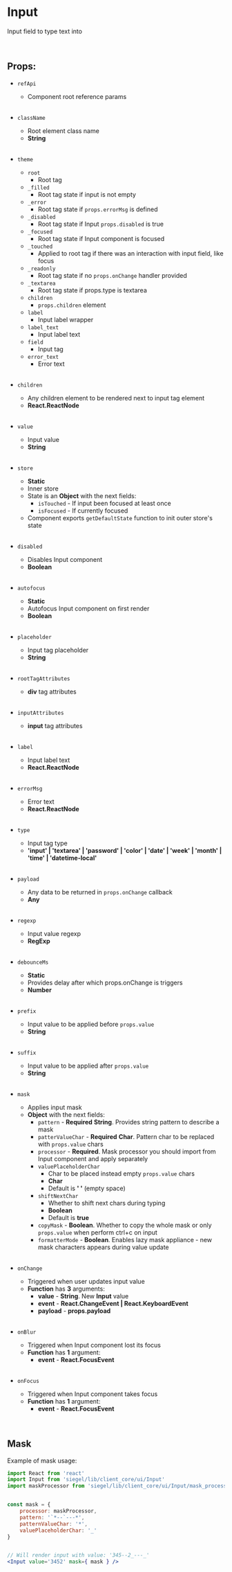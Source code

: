 # Input

Input field to type text into<br />

<br />

## Props:

- `refApi`
    - Component root reference params<br /><br />

- `className`
    - Root element class name
    - **String**<br /><br />

- `theme`
    - `root`
        - Root tag
    - `_filled`
        - Root tag state if input is not empty
    - `_error`
        - Root tag state if `props.errorMsg` is defined
    - `_disabled`
        - Root tag state if Input `props.disabled` is true
    - `_focused`
        - Root tag state if Input component is focused
    - `_touched`
        - Applied to root tag if there was an interaction with input field, like focus
    - `_readonly`
        - Root tag state if no `props.onChange` handler provided
    - `_textarea`
        - Root tag state if props.type is textarea
    - `children`
        - `props.children` element
    - `label`
        - Input label wrapper
    - `label_text`
        - Input label text
    - `field`
        - Input tag
    - `error_text`
        - Error text<br /><br />

- `children`
    - Any children element to be rendered next to input tag element
    - **React.ReactNode**<br /><br />

- `value`
    - Input value
    - **String**<br /><br />

- `store`
    - **Static**
    - Inner store
    - State is an **Object** with the next fields:
        - `isTouched` - If input been focused at least once
        - `isFocused` - If currently focused
    - Component exports `getDefaultState` function to init outer store's state<br /><br />

- `disabled`
    - Disables Input component
    - **Boolean**<br /><br />

- `autofocus`
    - **Static**
    - Autofocus Input component on first render
    - **Boolean**<br /><br />

- `placeholder`
    - Input tag placeholder
    - **String**<br /><br />

- `rootTagAttributes`
    - **div** tag attributes<br /><br />

- `inputAttributes`
    - **input** tag attributes<br /><br />

- `label`
    - Input label text
    - **React.ReactNode**<br /><br />

- `errorMsg`
    - Error text
    - **React.ReactNode**<br /><br />

- `type`
    - Input tag type
    - **'input' | 'textarea' | 'password' | 'color' | 'date' | 'week' | 'month' | 'time' | 'datetime-local'**<br /><br />

- `payload`
    - Any data to be returned in `props.onChange` callback
    - **Any**<br /><br />

- `regexp`
    - Input value regexp
    - **RegExp**<br /><br />

- `debounceMs`
    - **Static**
    - Provides delay after which props.onChange is triggers
    - **Number**<br /><br />

- `prefix`
    - Input value to be applied before `props.value`
    - **String**<br /><br />

- `suffix`
    - Input value to be applied after `props.value`
    - **String**<br /><br />

- `mask`
    - Applies input mask
    - **Object** with the next fields:
        - `pattern` - **Required** **String**. Provides string pattern to describe a mask
        - `patterValueChar` - **Required** **Char**. Pattern char to be replaced with `props.value` chars
        - `processor` - **Required**. Mask processor you should import from Input component and apply separately
        - `valuePlaceholderChar`
            - Char to be placed instead empty `props.value` chars
            - **Char**
            - Default is **' '** (empty space)
        - `shiftNextChar`
            - Whether to shift next chars during typing
            - **Boolean**
            - Default is **true**
        - `copyMask` - **Boolean**. Whether to copy the whole mask or only `props.value` when perform ctrl+c on input
        - `formatterMode` - **Boolean**. Enables lazy mask appliance - new mask characters appears during value update<br /><br />

- `onChange`
    - Triggered when user updates input value 
    - **Function** has **3** arguments:
        - **value** - **String**. New **Input** value
        - **event** - **React.ChangeEvent | React.KeyboardEvent**
        - **payload** - **props.payload**<br /><br />

- `onBlur`
    - Triggered when Input component lost its focus<br />
    - **Function**  has **1** argument:
        - **event** - **React.FocusEvent**<br /><br />

- `onFocus`
    - Triggered when Input component takes focus
    - **Function** has **1** argument:
        - **event** - **React.FocusEvent**


</br>

## Mask

Example of mask usage:

```jsx
import React from 'react'
import Input from 'siegel/lib/client_core/ui/Input'
import maskProcessor from 'siegel/lib/client_core/ui/Input/mask_processor'


const mask = {
    processor: maskProcessor,
    pattern: '`*--`---*',
    patternValueChar: '*',
    valuePlaceholderChar: '_'
}


// Will render input with value: '345--2_---_'
<Input value='3452' mask={ mask } />
```